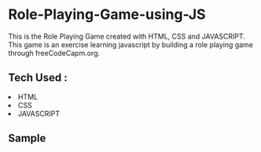 # Role-Playing-Game-using-JS
This is the Role Playing Game created with HTML, CSS and JAVASCRIPT. This game is an exercise learning javascript by building a role playing game through freeCodeCapm.org.

## Tech Used :
<li>HTML</li>
<li>CSS</li>
<li>JAVASCRIPT</li>

## Sample 
